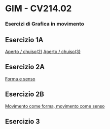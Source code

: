 # GIM - CV214.02 
### Esercizi di Grafica in movimento 

## Esercizio 1A
[Aperto / chuiso(2)](https://lunabarreto.github.io/GIM/Esercizio_1A/aperto_chiuso_2) 
[Aperto / chuiso(3)](https://lunabarreto.github.io/GIM/Esercizio_1A/aperto_chiuso_3)

## Esercizio 2A

[Forma e senso](https://lunabarreto.github.io/GIM/Esercizio_2A/)

## Esercizio 2B

[Movimento come forma, movimento come senso](https://lunabarreto.github.io/GIM/Esercizio_2B/)

## Esercizio 3
